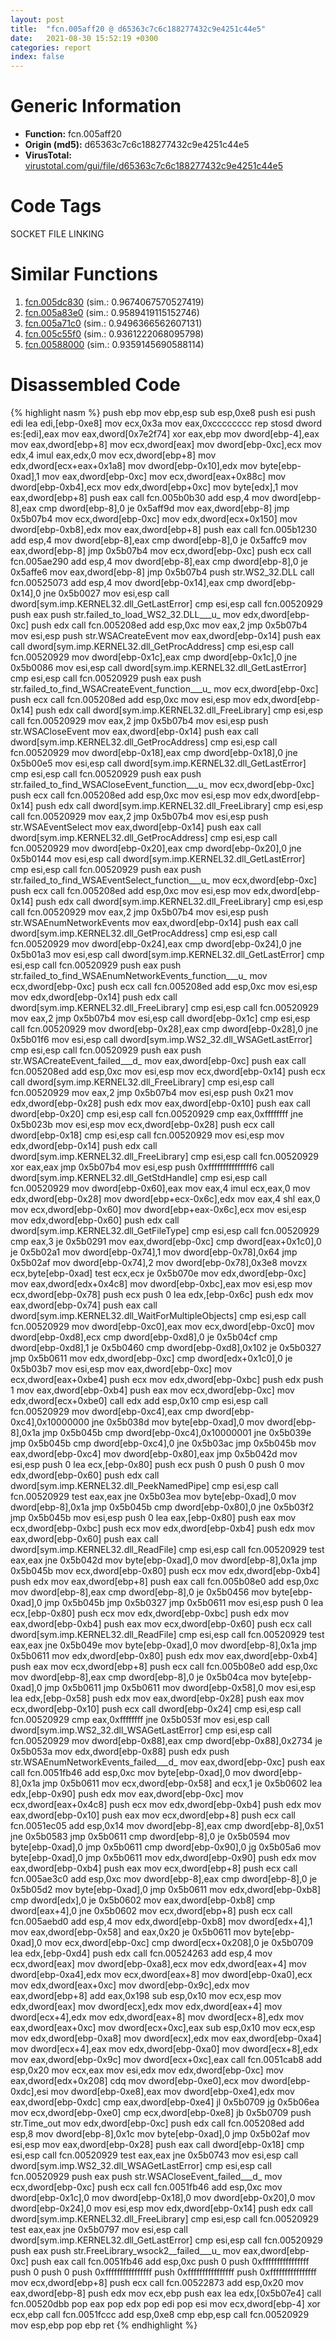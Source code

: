 ```yaml
---
layout: post
title:  "fcn.005aff20 @ d65363c7c6c188277432c9e4251c44e5"
date:   2021-08-30 15:52:19 +0300
categories: report
index: false
---
```


# Generic Information
- **Function:** fcn.005aff20
- **Origin (md5):** d65363c7c6c188277432c9e4251c44e5
- **VirusTotal:** [virustotal.com/gui/file/d65363c7c6c188277432c9e4251c44e5][virustotal_ref]

# Code Tags
<span class="tag" id="SOCKET">SOCKET</span>
<span class="tag" id="FILE">FILE</span>
<span class="tag" id="LINKING">LINKING</span>


# Similar Functions

1. [fcn.005dc830][similar_1_ref] (sim.: 0.9674067570527419)
2. [fcn.005a83e0][similar_2_ref] (sim.: 0.9589419115152746)
3. [fcn.005a71c0][similar_3_ref] (sim.: 0.9496366562607131)
4. [fcn.005c55f0][similar_4_ref] (sim.: 0.9361222068095798)
5. [fcn.00588000][similar_5_ref] (sim.: 0.9359145690588114)


# Disassembled Code

{% highlight nasm %}
push ebp
mov ebp,esp
sub esp,0xe8
push esi
push edi
lea edi,[ebp-0xe8]
mov ecx,0x3a
mov eax,0xcccccccc
rep stosd dword es:[edi],eax
mov eax,dword[0x7e2f74]
xor eax,ebp
mov dword[ebp-4],eax
mov eax,dword[ebp+8]
mov ecx,dword[eax]
mov dword[ebp-0xc],ecx
mov edx,4
imul eax,edx,0
mov ecx,dword[ebp+8]
mov edx,dword[ecx+eax+0x1a8]
mov dword[ebp-0x10],edx
mov byte[ebp-0xad],1
mov eax,dword[ebp-0xc]
mov ecx,dword[eax+0x88c]
mov dword[ebp-0xb4],ecx
mov edx,dword[ebp+0xc]
mov byte[edx],1
mov eax,dword[ebp+8]
push eax
call fcn.005b0b30
add esp,4
mov dword[ebp-8],eax
cmp dword[ebp-8],0
je 0x5aff9d
mov eax,dword[ebp-8]
jmp 0x5b07b4
mov ecx,dword[ebp-0xc]
mov edx,dword[ecx+0x150]
mov dword[ebp-0xb8],edx
mov eax,dword[ebp+8]
push eax
call fcn.005b1230
add esp,4
mov dword[ebp-8],eax
cmp dword[ebp-8],0
je 0x5affc9
mov eax,dword[ebp-8]
jmp 0x5b07b4
mov ecx,dword[ebp-0xc]
push ecx
call fcn.005ae290
add esp,4
mov dword[ebp-8],eax
cmp dword[ebp-8],0
je 0x5affe6
mov eax,dword[ebp-8]
jmp 0x5b07b4
push str.WS2_32.DLL
call fcn.00525073
add esp,4
mov dword[ebp-0x14],eax
cmp dword[ebp-0x14],0
jne 0x5b0027
mov esi,esp
call dword[sym.imp.KERNEL32.dll_GetLastError]
cmp esi,esp
call fcn.00520929
push eax
push str.failed_to_load_WS2_32.DLL___u_
mov edx,dword[ebp-0xc]
push edx
call fcn.005208ed
add esp,0xc
mov eax,2
jmp 0x5b07b4
mov esi,esp
push str.WSACreateEvent
mov eax,dword[ebp-0x14]
push eax
call dword[sym.imp.KERNEL32.dll_GetProcAddress]
cmp esi,esp
call fcn.00520929
mov dword[ebp-0x1c],eax
cmp dword[ebp-0x1c],0
jne 0x5b0086
mov esi,esp
call dword[sym.imp.KERNEL32.dll_GetLastError]
cmp esi,esp
call fcn.00520929
push eax
push str.failed_to_find_WSACreateEvent_function___u_
mov ecx,dword[ebp-0xc]
push ecx
call fcn.005208ed
add esp,0xc
mov esi,esp
mov edx,dword[ebp-0x14]
push edx
call dword[sym.imp.KERNEL32.dll_FreeLibrary]
cmp esi,esp
call fcn.00520929
mov eax,2
jmp 0x5b07b4
mov esi,esp
push str.WSACloseEvent
mov eax,dword[ebp-0x14]
push eax
call dword[sym.imp.KERNEL32.dll_GetProcAddress]
cmp esi,esp
call fcn.00520929
mov dword[ebp-0x18],eax
cmp dword[ebp-0x18],0
jne 0x5b00e5
mov esi,esp
call dword[sym.imp.KERNEL32.dll_GetLastError]
cmp esi,esp
call fcn.00520929
push eax
push str.failed_to_find_WSACloseEvent_function___u_
mov ecx,dword[ebp-0xc]
push ecx
call fcn.005208ed
add esp,0xc
mov esi,esp
mov edx,dword[ebp-0x14]
push edx
call dword[sym.imp.KERNEL32.dll_FreeLibrary]
cmp esi,esp
call fcn.00520929
mov eax,2
jmp 0x5b07b4
mov esi,esp
push str.WSAEventSelect
mov eax,dword[ebp-0x14]
push eax
call dword[sym.imp.KERNEL32.dll_GetProcAddress]
cmp esi,esp
call fcn.00520929
mov dword[ebp-0x20],eax
cmp dword[ebp-0x20],0
jne 0x5b0144
mov esi,esp
call dword[sym.imp.KERNEL32.dll_GetLastError]
cmp esi,esp
call fcn.00520929
push eax
push str.failed_to_find_WSAEventSelect_function___u_
mov ecx,dword[ebp-0xc]
push ecx
call fcn.005208ed
add esp,0xc
mov esi,esp
mov edx,dword[ebp-0x14]
push edx
call dword[sym.imp.KERNEL32.dll_FreeLibrary]
cmp esi,esp
call fcn.00520929
mov eax,2
jmp 0x5b07b4
mov esi,esp
push str.WSAEnumNetworkEvents
mov eax,dword[ebp-0x14]
push eax
call dword[sym.imp.KERNEL32.dll_GetProcAddress]
cmp esi,esp
call fcn.00520929
mov dword[ebp-0x24],eax
cmp dword[ebp-0x24],0
jne 0x5b01a3
mov esi,esp
call dword[sym.imp.KERNEL32.dll_GetLastError]
cmp esi,esp
call fcn.00520929
push eax
push str.failed_to_find_WSAEnumNetworkEvents_function___u_
mov ecx,dword[ebp-0xc]
push ecx
call fcn.005208ed
add esp,0xc
mov esi,esp
mov edx,dword[ebp-0x14]
push edx
call dword[sym.imp.KERNEL32.dll_FreeLibrary]
cmp esi,esp
call fcn.00520929
mov eax,2
jmp 0x5b07b4
mov esi,esp
call dword[ebp-0x1c]
cmp esi,esp
call fcn.00520929
mov dword[ebp-0x28],eax
cmp dword[ebp-0x28],0
jne 0x5b01f6
mov esi,esp
call dword[sym.imp.WS2_32.dll_WSAGetLastError]
cmp esi,esp
call fcn.00520929
push eax
push str.WSACreateEvent_failed___d_
mov eax,dword[ebp-0xc]
push eax
call fcn.005208ed
add esp,0xc
mov esi,esp
mov ecx,dword[ebp-0x14]
push ecx
call dword[sym.imp.KERNEL32.dll_FreeLibrary]
cmp esi,esp
call fcn.00520929
mov eax,2
jmp 0x5b07b4
mov esi,esp
push 0x21
mov edx,dword[ebp-0x28]
push edx
mov eax,dword[ebp-0x10]
push eax
call dword[ebp-0x20]
cmp esi,esp
call fcn.00520929
cmp eax,0xffffffff
jne 0x5b023b
mov esi,esp
mov ecx,dword[ebp-0x28]
push ecx
call dword[ebp-0x18]
cmp esi,esp
call fcn.00520929
mov esi,esp
mov edx,dword[ebp-0x14]
push edx
call dword[sym.imp.KERNEL32.dll_FreeLibrary]
cmp esi,esp
call fcn.00520929
xor eax,eax
jmp 0x5b07b4
mov esi,esp
push 0xfffffffffffffff6
call dword[sym.imp.KERNEL32.dll_GetStdHandle]
cmp esi,esp
call fcn.00520929
mov dword[ebp-0x60],eax
mov eax,4
imul ecx,eax,0
mov edx,dword[ebp-0x28]
mov dword[ebp+ecx-0x6c],edx
mov eax,4
shl eax,0
mov ecx,dword[ebp-0x60]
mov dword[ebp+eax-0x6c],ecx
mov esi,esp
mov edx,dword[ebp-0x60]
push edx
call dword[sym.imp.KERNEL32.dll_GetFileType]
cmp esi,esp
call fcn.00520929
cmp eax,3
je 0x5b0291
mov eax,dword[ebp-0xc]
cmp dword[eax+0x1c0],0
je 0x5b02a1
mov dword[ebp-0x74],1
mov dword[ebp-0x78],0x64
jmp 0x5b02af
mov dword[ebp-0x74],2
mov dword[ebp-0x78],0x3e8
movzx ecx,byte[ebp-0xad]
test ecx,ecx
je 0x5b070e
mov edx,dword[ebp-0xc]
mov eax,dword[edx+0x4c8]
mov dword[ebp-0xbc],eax
mov esi,esp
mov ecx,dword[ebp-0x78]
push ecx
push 0
lea edx,[ebp-0x6c]
push edx
mov eax,dword[ebp-0x74]
push eax
call dword[sym.imp.KERNEL32.dll_WaitForMultipleObjects]
cmp esi,esp
call fcn.00520929
mov dword[ebp-0xc0],eax
mov ecx,dword[ebp-0xc0]
mov dword[ebp-0xd8],ecx
cmp dword[ebp-0xd8],0
je 0x5b04cf
cmp dword[ebp-0xd8],1
je 0x5b0460
cmp dword[ebp-0xd8],0x102
je 0x5b0327
jmp 0x5b0611
mov edx,dword[ebp-0xc]
cmp dword[edx+0x1c0],0
je 0x5b03b7
mov esi,esp
mov eax,dword[ebp-0xc]
mov ecx,dword[eax+0xbe4]
push ecx
mov edx,dword[ebp-0xbc]
push edx
push 1
mov eax,dword[ebp-0xb4]
push eax
mov ecx,dword[ebp-0xc]
mov edx,dword[ecx+0xbe0]
call edx
add esp,0x10
cmp esi,esp
call fcn.00520929
mov dword[ebp-0xc4],eax
cmp dword[ebp-0xc4],0x10000000
jne 0x5b038d
mov byte[ebp-0xad],0
mov dword[ebp-8],0x1a
jmp 0x5b045b
cmp dword[ebp-0xc4],0x10000001
jne 0x5b039e
jmp 0x5b045b
cmp dword[ebp-0xc4],0
jne 0x5b03ac
jmp 0x5b045b
mov eax,dword[ebp-0xc4]
mov dword[ebp-0x80],eax
jmp 0x5b042d
mov esi,esp
push 0
lea ecx,[ebp-0x80]
push ecx
push 0
push 0
push 0
mov edx,dword[ebp-0x60]
push edx
call dword[sym.imp.KERNEL32.dll_PeekNamedPipe]
cmp esi,esp
call fcn.00520929
test eax,eax
jne 0x5b03ea
mov byte[ebp-0xad],0
mov dword[ebp-8],0x1a
jmp 0x5b045b
cmp dword[ebp-0x80],0
jne 0x5b03f2
jmp 0x5b045b
mov esi,esp
push 0
lea eax,[ebp-0x80]
push eax
mov ecx,dword[ebp-0xbc]
push ecx
mov edx,dword[ebp-0xb4]
push edx
mov eax,dword[ebp-0x60]
push eax
call dword[sym.imp.KERNEL32.dll_ReadFile]
cmp esi,esp
call fcn.00520929
test eax,eax
jne 0x5b042d
mov byte[ebp-0xad],0
mov dword[ebp-8],0x1a
jmp 0x5b045b
mov ecx,dword[ebp-0x80]
push ecx
mov edx,dword[ebp-0xb4]
push edx
mov eax,dword[ebp+8]
push eax
call fcn.005b08e0
add esp,0xc
mov dword[ebp-8],eax
cmp dword[ebp-8],0
je 0x5b0456
mov byte[ebp-0xad],0
jmp 0x5b045b
jmp 0x5b0327
jmp 0x5b0611
mov esi,esp
push 0
lea ecx,[ebp-0x80]
push ecx
mov edx,dword[ebp-0xbc]
push edx
mov eax,dword[ebp-0xb4]
push eax
mov ecx,dword[ebp-0x60]
push ecx
call dword[sym.imp.KERNEL32.dll_ReadFile]
cmp esi,esp
call fcn.00520929
test eax,eax
jne 0x5b049e
mov byte[ebp-0xad],0
mov dword[ebp-8],0x1a
jmp 0x5b0611
mov edx,dword[ebp-0x80]
push edx
mov eax,dword[ebp-0xb4]
push eax
mov ecx,dword[ebp+8]
push ecx
call fcn.005b08e0
add esp,0xc
mov dword[ebp-8],eax
cmp dword[ebp-8],0
je 0x5b04ca
mov byte[ebp-0xad],0
jmp 0x5b0611
jmp 0x5b0611
mov dword[ebp-0x58],0
mov esi,esp
lea edx,[ebp-0x58]
push edx
mov eax,dword[ebp-0x28]
push eax
mov ecx,dword[ebp-0x10]
push ecx
call dword[ebp-0x24]
cmp esi,esp
call fcn.00520929
cmp eax,0xffffffff
jne 0x5b053f
mov esi,esp
call dword[sym.imp.WS2_32.dll_WSAGetLastError]
cmp esi,esp
call fcn.00520929
mov dword[ebp-0x88],eax
cmp dword[ebp-0x88],0x2734
je 0x5b053a
mov edx,dword[ebp-0x88]
push edx
push str.WSAEnumNetworkEvents_failed___d_
mov eax,dword[ebp-0xc]
push eax
call fcn.0051fb46
add esp,0xc
mov byte[ebp-0xad],0
mov dword[ebp-8],0x1a
jmp 0x5b0611
mov ecx,dword[ebp-0x58]
and ecx,1
je 0x5b0602
lea edx,[ebp-0x90]
push edx
mov eax,dword[ebp-0xc]
mov ecx,dword[eax+0x4c8]
push ecx
mov edx,dword[ebp-0xb4]
push edx
mov eax,dword[ebp-0x10]
push eax
mov ecx,dword[ebp+8]
push ecx
call fcn.0051ec05
add esp,0x14
mov dword[ebp-8],eax
cmp dword[ebp-8],0x51
jne 0x5b0583
jmp 0x5b0611
cmp dword[ebp-8],0
je 0x5b0594
mov byte[ebp-0xad],0
jmp 0x5b0611
cmp dword[ebp-0x90],0
jg 0x5b05a6
mov byte[ebp-0xad],0
jmp 0x5b0611
mov edx,dword[ebp-0x90]
push edx
mov eax,dword[ebp-0xb4]
push eax
mov ecx,dword[ebp+8]
push ecx
call fcn.005ae3c0
add esp,0xc
mov dword[ebp-8],eax
cmp dword[ebp-8],0
je 0x5b05d2
mov byte[ebp-0xad],0
jmp 0x5b0611
mov edx,dword[ebp-0xb8]
cmp dword[edx],0
je 0x5b0602
mov eax,dword[ebp-0xb8]
cmp dword[eax+4],0
jne 0x5b0602
mov ecx,dword[ebp+8]
push ecx
call fcn.005aebd0
add esp,4
mov edx,dword[ebp-0xb8]
mov dword[edx+4],1
mov eax,dword[ebp-0x58]
and eax,0x20
je 0x5b0611
mov byte[ebp-0xad],0
mov ecx,dword[ebp-0xc]
cmp dword[ecx+0x208],0
je 0x5b0709
lea edx,[ebp-0xd4]
push edx
call fcn.00524263
add esp,4
mov ecx,dword[eax]
mov dword[ebp-0xa8],ecx
mov edx,dword[eax+4]
mov dword[ebp-0xa4],edx
mov ecx,dword[eax+8]
mov dword[ebp-0xa0],ecx
mov edx,dword[eax+0xc]
mov dword[ebp-0x9c],edx
mov eax,dword[ebp+8]
add eax,0x198
sub esp,0x10
mov ecx,esp
mov edx,dword[eax]
mov dword[ecx],edx
mov edx,dword[eax+4]
mov dword[ecx+4],edx
mov edx,dword[eax+8]
mov dword[ecx+8],edx
mov eax,dword[eax+0xc]
mov dword[ecx+0xc],eax
sub esp,0x10
mov ecx,esp
mov edx,dword[ebp-0xa8]
mov dword[ecx],edx
mov eax,dword[ebp-0xa4]
mov dword[ecx+4],eax
mov edx,dword[ebp-0xa0]
mov dword[ecx+8],edx
mov eax,dword[ebp-0x9c]
mov dword[ecx+0xc],eax
call fcn.0051cab8
add esp,0x20
mov ecx,eax
mov esi,edx
mov edx,dword[ebp-0xc]
mov eax,dword[edx+0x208]
cdq
mov dword[ebp-0xe0],ecx
mov dword[ebp-0xdc],esi
mov dword[ebp-0xe8],eax
mov dword[ebp-0xe4],edx
mov eax,dword[ebp-0xdc]
cmp eax,dword[ebp-0xe4]
jl 0x5b0709
jg 0x5b06ea
mov ecx,dword[ebp-0xe0]
cmp ecx,dword[ebp-0xe8]
jb 0x5b0709
push str.Time_out
mov edx,dword[ebp-0xc]
push edx
call fcn.005208ed
add esp,8
mov dword[ebp-8],0x1c
mov byte[ebp-0xad],0
jmp 0x5b02af
mov esi,esp
mov eax,dword[ebp-0x28]
push eax
call dword[ebp-0x18]
cmp esi,esp
call fcn.00520929
test eax,eax
jne 0x5b0743
mov esi,esp
call dword[sym.imp.WS2_32.dll_WSAGetLastError]
cmp esi,esp
call fcn.00520929
push eax
push str.WSACloseEvent_failed___d_
mov ecx,dword[ebp-0xc]
push ecx
call fcn.0051fb46
add esp,0xc
mov dword[ebp-0x1c],0
mov dword[ebp-0x18],0
mov dword[ebp-0x20],0
mov dword[ebp-0x24],0
mov esi,esp
mov edx,dword[ebp-0x14]
push edx
call dword[sym.imp.KERNEL32.dll_FreeLibrary]
cmp esi,esp
call fcn.00520929
test eax,eax
jne 0x5b0797
mov esi,esp
call dword[sym.imp.KERNEL32.dll_GetLastError]
cmp esi,esp
call fcn.00520929
push eax
push str.FreeLibrary_wsock2__failed___u_
mov eax,dword[ebp-0xc]
push eax
call fcn.0051fb46
add esp,0xc
push 0
push 0xffffffffffffffff
push 0
push 0
push 0xffffffffffffffff
push 0xffffffffffffffff
push 0xffffffffffffffff
mov ecx,dword[ebp+8]
push ecx
call fcn.00522873
add esp,0x20
mov eax,dword[ebp-8]
push edx
mov ecx,ebp
push eax
lea edx,[0x5b07e4]
call fcn.00520dbb
pop eax
pop edx
pop edi
pop esi
mov ecx,dword[ebp-4]
xor ecx,ebp
call fcn.0051fccc
add esp,0xe8
cmp ebp,esp
call fcn.00520929
mov esp,ebp
pop ebp
ret
{% endhighlight %}


[similar_1_ref]: /report/fcn.005dc830@d65363c7c6c188277432c9e4251c44e5
[similar_2_ref]: /report/fcn.005a83e0@d65363c7c6c188277432c9e4251c44e5
[similar_3_ref]: /report/fcn.005a71c0@d65363c7c6c188277432c9e4251c44e5
[similar_4_ref]: /report/fcn.005c55f0@d65363c7c6c188277432c9e4251c44e5
[similar_5_ref]: /report/fcn.00588000@d65363c7c6c188277432c9e4251c44e5
[virustotal_ref]: https://www.virustotal.com/gui/file/d65363c7c6c188277432c9e4251c44e5